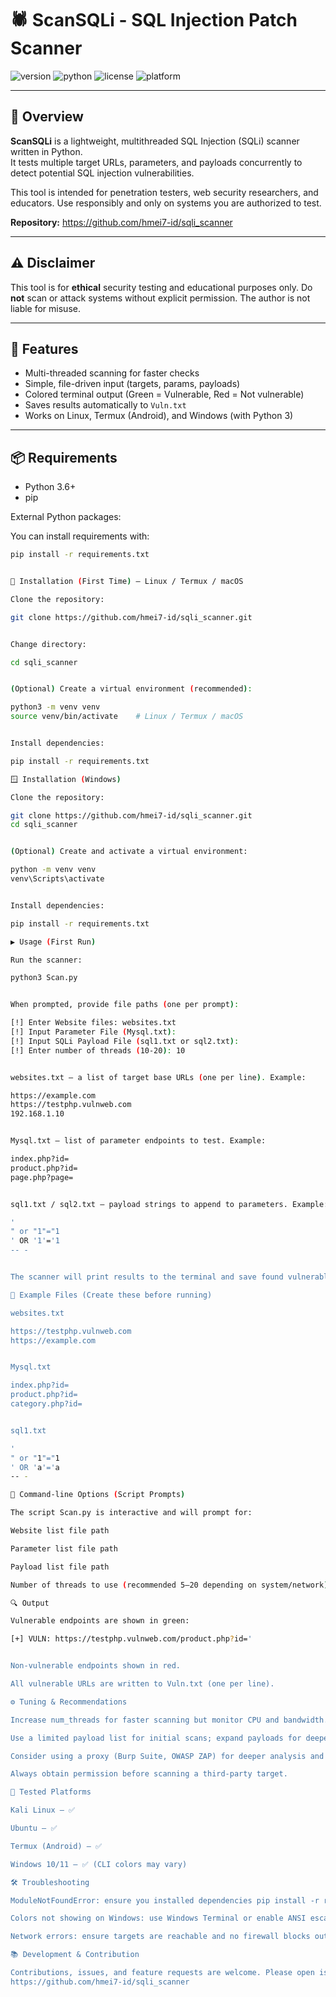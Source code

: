 # 🕷️ ScanSQLi - SQL Injection Patch Scanner

![version](https://img.shields.io/badge/version-1.0-green.svg)
![python](https://img.shields.io/badge/python-3.x-blue.svg)
![license](https://img.shields.io/badge/license-MIT-yellow.svg)
![platform](https://img.shields.io/badge/platform-Linux%20%7C%20Termux-blue.svg)

---

## 📖 Overview

**ScanSQLi** is a lightweight, multithreaded SQL Injection (SQLi) scanner written in Python.  
It tests multiple target URLs, parameters, and payloads concurrently to detect potential SQL injection vulnerabilities.

This tool is intended for penetration testers, web security researchers, and educators. Use responsibly and only on systems you are authorized to test.

**Repository:** https://github.com/hmei7-id/sqli_scanner

---

## ⚠️ Disclaimer

This tool is for **ethical** security testing and educational purposes only. Do **not** scan or attack systems without explicit permission. The author is not liable for misuse.

---

## 🧩 Features

- Multi-threaded scanning for faster checks  
- Simple, file-driven input (targets, params, payloads)  
- Colored terminal output (Green = Vulnerable, Red = Not vulnerable)  
- Saves results automatically to `Vuln.txt`  
- Works on Linux, Termux (Android), and Windows (with Python 3)

---

## 📦 Requirements

- Python 3.6+  
- pip

External Python packages:



You can install requirements with:
```bash
pip install -r requirements.txt


🔧 Installation (First Time) — Linux / Termux / macOS

Clone the repository:

git clone https://github.com/hmei7-id/sqli_scanner.git


Change directory:

cd sqli_scanner


(Optional) Create a virtual environment (recommended):

python3 -m venv venv
source venv/bin/activate    # Linux / Termux / macOS


Install dependencies:

pip install -r requirements.txt

🪟 Installation (Windows)

Clone the repository:

git clone https://github.com/hmei7-id/sqli_scanner.git
cd sqli_scanner


(Optional) Create and activate a virtual environment:

python -m venv venv
venv\Scripts\activate


Install dependencies:

pip install -r requirements.txt

▶️ Usage (First Run)

Run the scanner:

python3 Scan.py


When prompted, provide file paths (one per prompt):

[!] Enter Website files: websites.txt
[!] Input Parameter File (Mysql.txt):
[!] Input SQLi Payload File (sql1.txt or sql2.txt):
[!] Enter number of threads (10-20): 10


websites.txt — a list of target base URLs (one per line). Example:

https://example.com
https://testphp.vulnweb.com
192.168.1.10


Mysql.txt — list of parameter endpoints to test. Example:

index.php?id=
product.php?id=
page.php?page=


sql1.txt / sql2.txt — payload strings to append to parameters. Example:

'
" or "1"="1
' OR '1'='1
-- -


The scanner will print results to the terminal and save found vulnerable URLs to Vuln.txt.

💾 Example Files (Create these before running)

websites.txt

https://testphp.vulnweb.com
https://example.com


Mysql.txt

index.php?id=
product.php?id=
category.php?id=


sql1.txt

'
" or "1"="1
' OR 'a'='a
-- -

🧰 Command-line Options (Script Prompts)

The script Scan.py is interactive and will prompt for:

Website list file path

Parameter list file path

Payload list file path

Number of threads to use (recommended 5–20 depending on system/network)

🔍 Output

Vulnerable endpoints are shown in green:

[+] VULN: https://testphp.vulnweb.com/product.php?id='


Non-vulnerable endpoints shown in red.

All vulnerable URLs are written to Vuln.txt (one per line).

⚙️ Tuning & Recommendations

Increase num_threads for faster scanning but monitor CPU and bandwidth. Typical values: 5-20.

Use a limited payload list for initial scans; expand payloads for deeper testing.

Consider using a proxy (Burp Suite, OWASP ZAP) for deeper analysis and to avoid noisy scans.

Always obtain permission before scanning a third-party target.

🧪 Tested Platforms

Kali Linux — ✅

Ubuntu — ✅

Termux (Android) — ✅

Windows 10/11 — ✅ (CLI colors may vary)

🛠️ Troubleshooting

ModuleNotFoundError: ensure you installed dependencies pip install -r requirements.txt.

Colors not showing on Windows: use Windows Terminal or enable ANSI escape support.

Network errors: ensure targets are reachable and no firewall blocks outbound requests.

📚 Development & Contribution

Contributions, issues, and feature requests are welcome. Please open issues or PRs on the repository:
https://github.com/hmei7-id/sqli_scanner
